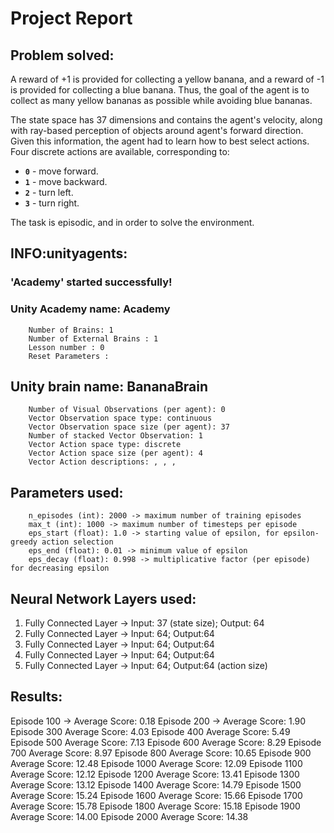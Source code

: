 # Project Report

## Problem solved:
A reward of +1 is provided for collecting a yellow banana, and a reward of -1 is provided for collecting a blue banana.  Thus, the goal of the agent is to collect as many yellow bananas as possible while avoiding blue bananas.  

The state space has 37 dimensions and contains the agent's velocity, along with ray-based perception of objects around agent's forward direction.  Given this information, the agent had to learn how to best select actions.  Four discrete actions are available, corresponding to:
- **`0`** - move forward.
- **`1`** - move backward.
- **`2`** - turn left.
- **`3`** - turn right.

The task is episodic, and in order to solve the environment.

## INFO:unityagents:
### 'Academy' started successfully!
### Unity Academy name: Academy
        Number of Brains: 1
        Number of External Brains : 1
        Lesson number : 0
        Reset Parameters :
		
## Unity brain name: BananaBrain
        Number of Visual Observations (per agent): 0
        Vector Observation space type: continuous
        Vector Observation space size (per agent): 37
        Number of stacked Vector Observation: 1
        Vector Action space type: discrete
        Vector Action space size (per agent): 4
        Vector Action descriptions: , , , 

## Parameters used:
        n_episodes (int): 2000 -> maximum number of training episodes
        max_t (int): 1000 -> maximum number of timesteps per episode
        eps_start (float): 1.0 -> starting value of epsilon, for epsilon-greedy action selection
        eps_end (float): 0.01 -> minimum value of epsilon
        eps_decay (float): 0.998 -> multiplicative factor (per episode) for decreasing epsilon

## Neural Network Layers used:
1. Fully Connected Layer -> Input: 37 (state size); Output: 64
2. Fully Connected Layer -> Input: 64; Output:64
3. Fully Connected Layer -> Input: 64; Output:64
2. Fully Connected Layer -> Input: 64; Output:64
2. Fully Connected Layer -> Input: 64; Output:64 (action size)

## Results:

Episode 100 -> Average Score: 0.18
Episode 200 -> Average Score: 1.90
Episode 300	Average Score: 4.03
Episode 400	Average Score: 5.49
Episode 500	Average Score: 7.13
Episode 600	Average Score: 8.29
Episode 700	Average Score: 8.97
Episode 800	Average Score: 10.65
Episode 900	Average Score: 12.48
Episode 1000	Average Score: 12.09
Episode 1100	Average Score: 12.12
Episode 1200	Average Score: 13.41
Episode 1300	Average Score: 13.12
Episode 1400	Average Score: 14.79
Episode 1500	Average Score: 15.24
Episode 1600	Average Score: 15.66
Episode 1700	Average Score: 15.78
Episode 1800	Average Score: 15.18
Episode 1900	Average Score: 14.00
Episode 2000	Average Score: 14.38




